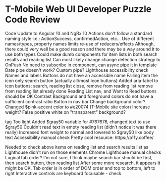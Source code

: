 # T-Mobile Web UI Developer Puzzle Code Review
Code
Update to Angular 10 and NgRx 10
Actions don't follow a standard naming style i.e.: ActionSuccess, confirmedAction, etc...
Use of different names/types, property names limits re-use of reducers/effects
Although, there could very well be a good reason and there may be a way around it to use both types
Could make dumb components for item lists in both search results and reading list
Can most likely change change detection strategy to OnPush
No need to subscribe in component, can async pipe it in template
Date pipe doesn't work? Custom pipe?
Lighthouse accessibility check
Names and labels
Buttons do not have an accessible name
Failing item the icon only search button (actually all/most icon buttons)
Added aria-label to icon buttons: search, reading list close, remove from reading list
remove from reading list already done
Reading List nav, and Want to Read buttons should be OK
Contrast
Background and foreground colors do not have a sufficient contrast ratio
Button in nav bar
Change background color?
Changed $pink-accent color to #e20074 (T-Mobile site color)
Increase weight?
False positive white on "transparent" background?
<p> tag
Too light
Added $gray50 variable for #767676, changed text to use $gray50
Couldn't read text in empty reading list (didn't notice it was there really)
Increased font weight to normal and lowered to $gray50 like body text
Accessibility manual check
Pretty cool resource: https://a11y.coffee/

Needed to check above items on reading list and search results list as Lighthouse didn't run on those elements
Chrome Lighthouse manual checks
Logical tab order?
I'm not sure, I think maybe search bar should be first, then search button, then reading list
After some more research, it appears it might be OK. Tab order is in order of DOM order and top to bottom, left to right
Interactive controls are keyboard focusable - check